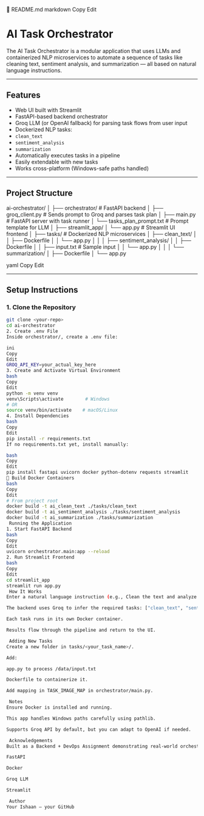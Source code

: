 📘 README.md
markdown
Copy
Edit
#  AI Task Orchestrator

The AI Task Orchestrator is a modular application that uses LLMs and containerized NLP microservices to automate a sequence of tasks like cleaning text, sentiment analysis, and summarization — all based on natural language instructions.

---

## Features

-  Web UI built with Streamlit
-  FastAPI-based backend orchestrator
-  Groq LLM (or OpenAI fallback) for parsing task flows from user input
-  Dockerized NLP tasks:
  - `clean_text`
  - `sentiment_analysis`
  - `summarization`
-  Automatically executes tasks in a pipeline
-  Easily extendable with new tasks
-  Works cross-platform (Windows-safe paths handled)

---

##  Project Structure

ai-orchestrator/ │ ├── orchestrator/ # FastAPI backend │ ├── groq_client.py # Sends prompt to Groq and parses task plan │ ├── main.py # FastAPI server with task runner │ └── tasks_plan_prompt.txt # Prompt template for LLM │ ├── streamlit_app/ │ └── app.py # Streamlit UI frontend │ ├── tasks/ # Dockerized NLP microservices │ ├── clean_text/ │ │ ├── Dockerfile │ │ └── app.py │ │ │ ├── sentiment_analysis/ │ │ ├── Dockerfile │ │ ├── input.txt # Sample input │ │ └── app.py │ │ │ └── summarization/ │ ├── Dockerfile │ └── app.py

yaml
Copy
Edit

---

##  Setup Instructions

### 1. Clone the Repository

```bash
git clone <your-repo>
cd ai-orchestrator
2. Create .env File
Inside orchestrator/, create a .env file:

ini
Copy
Edit
GROQ_API_KEY=your_actual_key_here
3. Create and Activate Virtual Environment
bash
Copy
Edit
python -m venv venv
venv\Scripts\activate        # Windows
# OR
source venv/bin/activate    # macOS/Linux
4. Install Dependencies
bash
Copy
Edit
pip install -r requirements.txt
If no requirements.txt yet, install manually:

bash
Copy
Edit
pip install fastapi uvicorn docker python-dotenv requests streamlit
🐳 Build Docker Containers
bash
Copy
Edit
# From project root
docker build -t ai_clean_text ./tasks/clean_text
docker build -t ai_sentiment_analysis ./tasks/sentiment_analysis
docker build -t ai_summarization ./tasks/summarization
 Running the Application
1. Start FastAPI Backend
bash
Copy
Edit
uvicorn orchestrator.main:app --reload
2. Run Streamlit Frontend
bash
Copy
Edit
cd streamlit_app
streamlit run app.py
 How It Works
Enter a natural language instruction (e.g., Clean the text and analyze sentiment).

The backend uses Groq to infer the required tasks: ["clean_text", "sentiment_analysis"].

Each task runs in its own Docker container.

Results flow through the pipeline and return to the UI.

 Adding New Tasks
Create a new folder in tasks/<your_task_name>/.

Add:

app.py to process /data/input.txt

Dockerfile to containerize it.

Add mapping in TASK_IMAGE_MAP in orchestrator/main.py.

 Notes
Ensure Docker is installed and running.

This app handles Windows paths carefully using pathlib.

Supports Groq API by default, but you can adapt to OpenAI if needed.

 Acknowledgements
Built as a Backend + DevOps Assignment demonstrating real-world orchestration using:

FastAPI

Docker

Groq LLM

Streamlit

 Author
Your Ishaan – your GitHub








